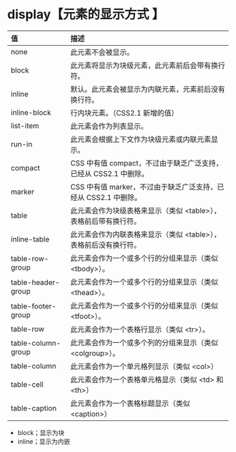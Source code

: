 # display【元素的显示方式 】

| 值                 | 描述                                                         |
| :----------------- | :----------------------------------------------------------- |
| none               | 此元素不会被显示。                                           |
| block              | 此元素将显示为块级元素，此元素前后会带有换行符。             |
| inline             | 默认。此元素会被显示为内联元素，元素前后没有换行符。         |
| inline-block       | 行内块元素。（CSS2.1 新增的值）                              |
| list-item          | 此元素会作为列表显示。                                       |
| run-in             | 此元素会根据上下文作为块级元素或内联元素显示。               |
| compact            | CSS 中有值 compact，不过由于缺乏广泛支持，已经从 CSS2.1 中删除。 |
| marker             | CSS 中有值 marker，不过由于缺乏广泛支持，已经从 CSS2.1 中删除。 |
| table              | 此元素会作为块级表格来显示（类似 \<table>），表格前后带有换行符。 |
| inline-table       | 此元素会作为内联表格来显示（类似 \<table>），表格前后没有换行符。 |
| table-row-group    | 此元素会作为一个或多个行的分组来显示（类似 \<tbody>）。      |
| table-header-group | 此元素会作为一个或多个行的分组来显示（类似 \<thead>）。      |
| table-footer-group | 此元素会作为一个或多个行的分组来显示（类似 \<tfoot>）。      |
| table-row          | 此元素会作为一个表格行显示（类似 \<tr>）。                   |
| table-column-group | 此元素会作为一个或多个列的分组来显示（类似 \<colgroup>）。   |
| table-column       | 此元素会作为一个单元格列显示（类似 \<col>）                  |
| table-cell         | 此元素会作为一个表格单元格显示（类似 \<td> 和 \<th>）        |
| table-caption      | 此元素会作为一个表格标题显示（类似 \<caption>）              |


- block；显示为块
- inline；显示为内嵌

